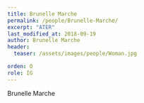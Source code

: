 ```yaml
---
title: Brunelle Marche
permalink: /people/Brunelle-Marche/
excerpt: "ATER"
last_modified_at: 2018-09-19
author: Brunelle Marche
header:
  teaser: /assets/images/people/Woman.jpg

orden: O
role: IG
---
```


Brunelle Marche


